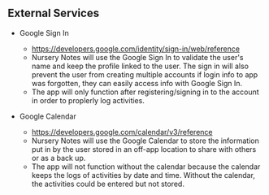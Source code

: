 ## External Services

* Google Sign In
    - https://developers.google.com/identity/sign-in/web/reference
    - Nursery Notes will use the Google Sign In to validate the user's name and keep the profile linked to the user. The sign in will also prevent the user from creating multiple accounts if login info to app was forgotten, they can easily access info with Google Sign In.
    - The app will only function after registering/signing in to the account in order to proplerly log activities.
    
* Google Calendar
    - https://developers.google.com/calendar/v3/reference
    - Nursery Notes will use the Google Calendar to store the information put in by the user stored in an off-app location to share with others or as a back up.
    - The app will not function without the calendar because the calendar keeps the logs of activities by date and time. Without the calendar, the activities could be entered but not stored.